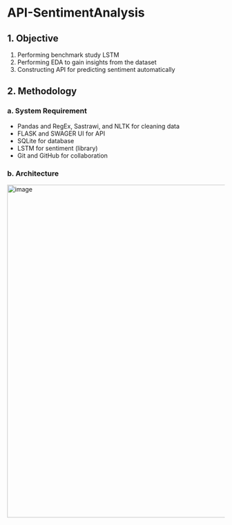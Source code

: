 # API-SentimentAnalysis

## 1. Objective
1. Performing benchmark study LSTM
2. Performing EDA to gain insights from the dataset
3. Constructing API for predicting sentiment automatically

## 2. Methodology
### a. System Requirement
- Pandas and RegEx, Sastrawi, and NLTK for cleaning data
- FLASK and SWAGER UI for API
- SQLite for database
- LSTM for sentiment (library)
- Git and GitHub for collaboration

### b. Architecture
<img width="770" alt="image" src="https://user-images.githubusercontent.com/26571248/219908945-a31d14fd-13ab-45fd-8673-8e0762479204.png">
